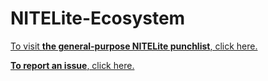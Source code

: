 # NITELite-Ecosystem

[To visit **the general-purpose NITELite punchlist**, click here.](https://github.com/orgs/AdlerFarHorizons/projects/2)

[**To report an issue**, click here.](https://github.com/AdlerFarHorizons/NITELite-Ecosystem/issues)

